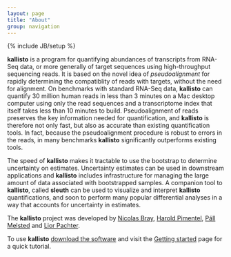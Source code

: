 ```yaml
---
layout: page
title: "About"
group: navigation
---
```


{% include JB/setup %}

__kallisto__ is a program for quantifying abundances of transcripts from RNA-Seq data, or more generally of target sequences using high-throughput sequencing reads. It is based on the novel idea of _pseudoalignment_ for rapidly determining the compatiblity of reads with targets, without the need for alignment. On benchmarks with standard RNA-Seq data, __kallisto__ can quantify 30 million human reads in less than 3  minutes on a Mac desktop computer using only the read sequences and a transcriptome index that itself takes less than 10 minutes to build. Pseudoalignment of reads preserves the key information needed for quantification, and __kallisto__ is therefore not only fast, but also as accurate than existing quantification tools. In fact, because the pseudoalignment procedure is robust to errors in the reads, in many benchmarks __kallisto__ significantly outperforms existing tools.

The speed of __kallisto__ makes it tractable to use the bootstrap to determine uncertainty on estimates. Uncertainty estimates can be used in downstream applications and __kallisto__ includes infrastructure for managing the large amount of data associated with bootstrapped samples. A companion tool to __kallisto__, called __sleuth__ can be used to visualize and interpret __kallisto__ quantifications, and soon to perform many popular differential analyses in a way that accounts for uncertainty in estimates.

The __kallisto__ project was developed by [Nicolas Bray](https://math.berkeley.edu/~nbray/), [Harold Pimentel](http://www.cs.berkeley.edu/~pimentel/), [Páll Melsted](https://notendur.hi.is/pmelsted/) and [Lior Pachter](https://math.berkeley.edu/~lpachter/).

To use __kallisto__ [download the software](download.html) and visit the [Getting started](starting.html) page for a quick tutorial.


